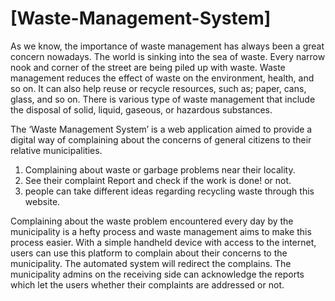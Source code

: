 # [Waste-Management-System]

As we know, the importance of waste management has always been a great concern nowadays. The world is sinking into the sea of waste. Every narrow nook and corner of the street are being piled up with waste. Waste management reduces the effect of waste on the environment, health, and so on. It can also help reuse or recycle resources, such as; paper, cans, glass, and so on. There is various type of waste management that include the disposal of solid, liquid, gaseous, or hazardous substances. 



The ‘Waste Management System’ is a web application aimed to provide a digital way of complaining about the concerns of general citizens to their relative municipalities.
1. Complaining about waste or garbage problems near their locality.
2. See their complaint Report and check if the work is done! or not.
3. people can take different ideas regarding recycling waste through this website.

Complaining about the waste problem encountered every day by the municipality is a hefty process and waste management aims to make this process easier. With a simple handheld device with access to the internet, users can use this platform to complain about their concerns to the municipality. The automated system will redirect the complains. The municipality admins on the receiving side can acknowledge the reports which let the users whether their complaints are addressed or not.
